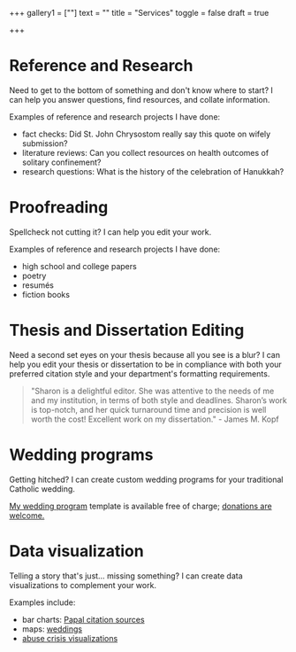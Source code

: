 +++
gallery1 = [""]
text = ""
title = "Services"
toggle = false
draft = true 

+++

# Reference and Research

Need to get to the bottom of something and don't know where to start? I can help you answer questions, find resources, and collate information. 

Examples of reference and research projects I have done: 

* fact checks: Did St. John Chrysostom really say this quote on wifely submission?  
* literature reviews: Can you collect resources on health outcomes of solitary confinement? 
* research questions: What is the history of the celebration of Hanukkah? 

# Proofreading 

Spellcheck not cutting it? I can help you edit your work. 

Examples of reference and research projects I have done: 

* high school and college papers
* poetry
* resumés
* fiction books

# Thesis and Dissertation Editing

Need a second set eyes on your thesis because all you see is a blur? I can help you edit your thesis or dissertation to be in compliance with both your preferred citation style and your department's formatting requirements. 

> "Sharon is a delightful editor. She was attentive to the needs of me and my institution, in terms of both style and deadlines. Sharon’s work is top-notch, and her quick turnaround time and precision is well worth the cost! Excellent work on my dissertation." - James M. Kopf

# Wedding programs

Getting hitched? I can create custom wedding programs for your traditional Catholic wedding. 

[My wedding program](https://www.latinmasswedding.com/programs/) template is available free of charge; [donations are welcome.](https://www.paypal.me/Sharon071794) 

# Data visualization

Telling a story that's just… missing something? I can create data visualizations to complement your work. 

Examples include: 

* bar charts: [Papal citation sources](https://sharonkabel.com/papal-documents/) 
* maps: [weddings](https://onepeterfive.com/surveying-sacraments-a-global-snapshot-of-traditional-weddings/)
* [abuse crisis visualizations](https://sharonkabel.com/credibly-accused/) 

